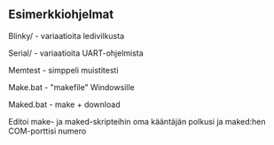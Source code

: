 ## Esimerkkiohjelmat

Blinky/ - variaatioita ledivilkusta

Serial/ - variaatioita UART-ohjelmista

Memtest - simppeli muistitesti

Make.bat - "makefile" Windowsille

Maked.bat - make + download

Editoi make- ja maked-skripteihin oma kääntäjän polkusi ja maked:hen COM-porttisi numero

